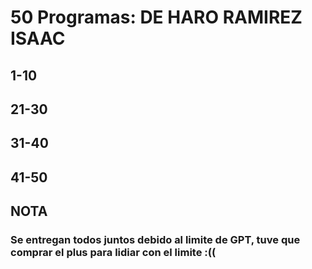 # 50 Programas: DE HARO RAMIREZ ISAAC

## 1-10

## 21-30

## 31-40

## 41-50

## NOTA
### Se entregan todos juntos debido al limite de GPT, tuve que comprar el plus para lidiar con el limite :((
